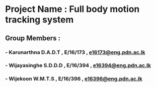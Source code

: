  # Project Name : Full body motion tracking system
 
 ## Group Members :
 ### - Karunarthna D.A.D.T , E/16/173 , e16173@eng.pdn.ac.lk
 ### - Wijayasinghe S.D.D.D , E/16/394 , e16394@eng.pdn.ac.lk
 ### - Wijekoon W.M.T.S , E/16/396 , e16396@eng.pdn.ac.lk
 

